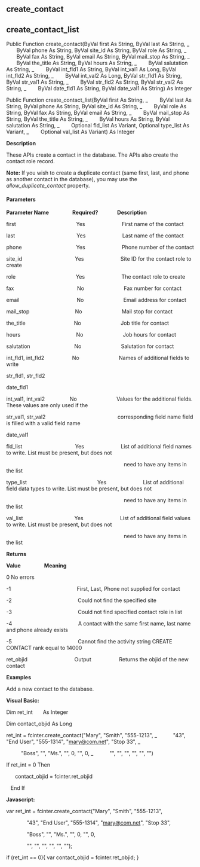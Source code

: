 create_contact
--------------

create_contact_list
---------------------

Public Function create_contact(ByVal first As String, ByVal last As String, _
       ByVal phone As String, ByVal site_id As String, ByVal role As String, _
       ByVal fax As String, ByVal email As String, ByVal mail_stop As String, _
       ByVal the_title As String, ByVal hours As String, _
       ByVal salutation As String, _
       ByVal int_fld1 As String, ByVal int_val1 As Long, ByVal int_fld2 As String, _
       ByVal int_val2 As Long, ByVal str_fld1 As String, ByVal str_val1 As String, _
       ByVal str_fld2 As String, ByVal str_val2 As String, _
       ByVal date_fld1 As String, ByVal date_val1 As String) As Integer

Public Function create_contact_list(ByVal first As String, _
       ByVal last As String, ByVal phone As String, ByVal site_id As String, _
       ByVal role As String, ByVal fax As String, ByVal email As String, _
       ByVal mail_stop As String, ByVal the_title As String, _
       ByVal hours As String, ByVal salutation As String, _
       Optional fld_list As Variant, Optional type_list As Variant, _
       Optional val_list As Variant) As Integer

**Description**

These APIs create a contact in the database. The APIs also create the contact role record.

**Note:** If you wish to create a duplicate contact (same first, last, and phone as another contact in the database), you may use the _allow_duplicate_contact_ property.

#### Parameters
**Parameter Name**                **Required?**             **Description**

first                                         Yes                         First name of the contact

last                                          Yes                         Last name of the contact

phone                                     Yes                         Phone number of the contact

site_id                                    Yes                         Site ID for the contact role to create

role                                         Yes                         The contact role to create

fax                                           No                           Fax number for contact

email                                       No                           Email address for contact

mail_stop                               No                           Mail stop for contact

the_title                                 No                           Job title for contact

hours                                      No                           Job hours for contact

salutation                              No                           Salutation for contact

int_fld1, int_fld2                   No                           Names of additional fields to write

str_fld1, str_fld2

date_fld1

int_val1, int_val2                 No                           Values for the additional fields. These values are only used if the

str_val1, str_val2                                                 corresponding field name field is filled with a valid field name

date_val1

fld_list                                    Yes                         List of additional field names to write. List must be present, but does not

                                                                                need to have any items in the list

type_list                                                Yes                         List of additional field data types to write. List must be present, but does not

                                                                                need to have any items in the list

val_list                                   Yes                         List of additional field values to write. List must be present, but does not

                                                                                need to have any items in the list

**Returns**

**Value**                **Meaning**

0 No errors

-1                                             First, Last, Phone not supplied for contact

-2                                             Could not find the specified site

-3                                             Could not find specified contact role in list

-4                                             A contact with the same first name, last name and phone already exists

-5                                             Cannot find the activity string CREATE CONTACT rank equal to 14000                 

ret_objid                                Output                   Returns the objid of the new contact

**Examples**

 Add a new contact to the database.

**Visual Basic:**

Dim ret_int       As Integer

Dim contact_objid As Long

ret_int = fcinter.create_contact("Mary", "Smith", "555-1213", _
          "43", "End User", "555-1314", "mary@com.net", "Stop 33", _    

          "Boss", "", "Ms.", "", 0, "", 0, _
          "", "", "", "", "", "")

 If ret_int = 0 Then

      contact_objid = fcinter.ret_objid

   End If

**Javascript:**

var ret_int = fcinter.create_contact("Mary", "Smith", "555-1213",

              "43", "End User", "555-1314", "mary@com.net", "Stop 33",

              "Boss", "", "Ms.", "", 0, "", 0,

              "", "", "", "", "", "");

 if (ret_int == 0){ var contact_objid = fcinter.ret_objid; }